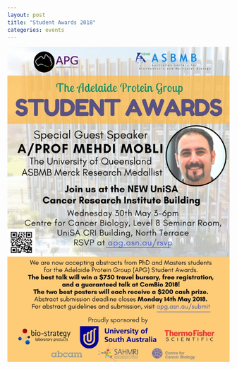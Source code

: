```yaml
---
layout: post
title: "Student Awards 2018"
categories: events
---
```


![](/assets/images/2018_sa.jpg)